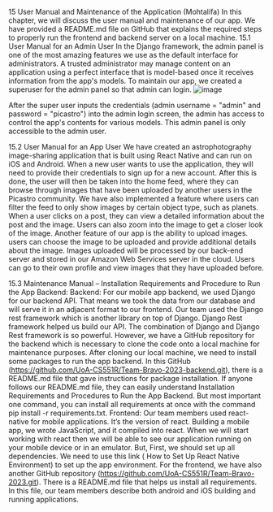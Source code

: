 15 User Manual and Maintenance of the Application (Mohtalifa)
In this chapter, we will discuss the user manual and maintenance of our app. We have provided a README.md file on GitHub that explains the required steps to properly run the frontend and backend server on a local machine.
15.1 User Manual for an Admin User
In the Django framework, the admin panel is one of the most amazing features we use as the default interface for administrators. A trusted administrator may manage content on an application using a perfect interface that is model-based once it receives information from the app's models. To maintain our app, we created a superuser for the admin panel so that admin can login.
  ![image](https://user-images.githubusercontent.com/99973434/234333271-35e6cb0d-84fb-4084-a653-41b059540edb.png)

After the super user inputs the credentials (admin username = "admin" and password = "picastro") into the admin login screen, the admin has access to control the app's contents for various models. This admin panel is only accessible to the admin user.



15.2 User Manual for an App User
We have created an astrophotography image-sharing application that is built using React Native and can run on iOS and Android. When a new user wants to use the application, they will need to provide their credentials to sign up for a new account. After this is done, the user will then be taken into the home feed, where they can browse through images that have been uploaded by another users in the Picastro community. We have also implemented a feature where users can filter the feed to only show images by certain object type, such as planets. When a user clicks on a post, they can view a detailed information about the post and the image. Users can also zoom into the image to get a closer look of the image. Another feature of our app is the ability to upload images. users can choose the image to be uploaded and provide additional details about the image. Images uploaded will be processed by our back-end server and stored in our Amazon Web Services server in the cloud. Users can go to their own profile and view images that they have uploaded before.

15.3 Maintenance Manual – Installation Requirements and Procedure to Run the App Backend:
Backend: For our mobile app backend, we used Django for our backend API. That means we took the data from our database and will serve it in an adjacent format to our frontend. Our team used the Django rest framework which is another library on top of Django. Django Rest framework helped us build our API. The combination of Django and Django Rest framework is so powerful. However, we have a GitHub repository for the backend which is necessary to clone the code onto a local machine for maintenance purposes. After cloning our local machine, we need to install some packages to run the app backend. In this GitHub (https://github.com/UoA-CS551R/Team-Bravo-2023-backend.git), there is a README.md file that gave instructions for package installation. If anyone follows our README.md file, they can easily understand Installation Requirements and Procedures to Run the App Backend. But most important one command, you can install all requirements at once with the command pip install -r requirements.txt. 
Frontend: Our team members used react-native for mobile applications. It’s the version of react. Building a mobile app, we wrote JavaScript, and it compiled into react. When we will start working with react then we will be able to see our application running on your mobile device or in an emulator. But, First, we should set up all dependencies. We need to use this link ( How to Set Up React Native Environment) to set up the app environment. For the frontend, we have also another GitHub repository (https://github.com/UoA-CS551R/Team-Bravo-2023.git). There is a README.md file that helps us install all requirements. In this file, our team members describe both android and iOS building and running applications.

